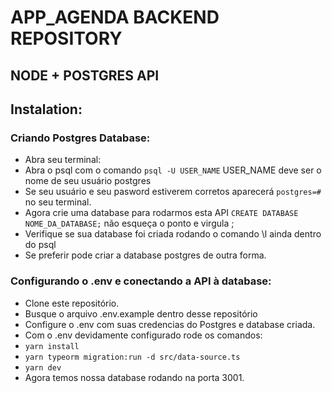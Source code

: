 # APP_AGENDA BACKEND REPOSITORY

## NODE + POSTGRES API

## Instalation:

### Criando Postgres Database:

- Abra seu terminal:
- Abra o psql com o comando `psql -U USER_NAME` USER_NAME deve ser o nome de seu
  usuário postgres
- Se seu usuário e seu pasword estiverem corretos aparecerá `postgres=#` no seu
  terminal.
- Agora crie uma database para rodarmos esta API
  `CREATE DATABASE NOME_DA_DATABASE;` não esqueça o ponto e virgula ;
- Verifique se sua database foi criada rodando o comando \l ainda dentro do psql
- Se preferir pode criar a database postgres de outra forma.

### Configurando o .env e conectando a API à database:

- Clone este repositório.
- Busque o arquivo .env.example dentro desse repositório
- Configure o .env com suas credencias do Postgres e database criada.
- Com o .env devidamente configurado rode os comandos:
- `yarn install`
- `yarn typeorm migration:run -d src/data-source.ts`
- `yarn dev`
- Agora temos nossa database rodando na porta 3001.

